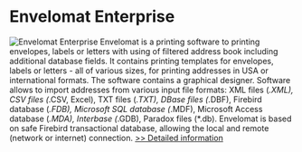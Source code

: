 # Envelomat Enterprise
![Envelomat Enterprise](https://mycommerce.akamaized.net/api/pimages/P300596773/BIG/300596773.JPG)
Envelomat is a printing software to printing envelopes, labels or letters with using of filtered address book including additional database fields. It contains printing templates for envelopes, labels or letters - all of various sizes, for printing addresses in USA or international formats. The software contains a graphical designer. Software allows to import addresses from various input file formats: XML files (*.XML), CSV files (*.CSV, Excel), TXT files (*.TXT), DBase files (*.DBF), Firebird database (*.FDB), Microsoft SQL database (*.MDF), Microsoft Access database (*.MDA), Interbase (*.GDB), Paradox files (*.db). Envelomat is based on safe Firebird transactional database, allowing the local and remote (network or internet) connection.
[>> Detailed information](https://secure.shareit.com/shareit/product.html?productid=300596773&affiliateid=200057808)